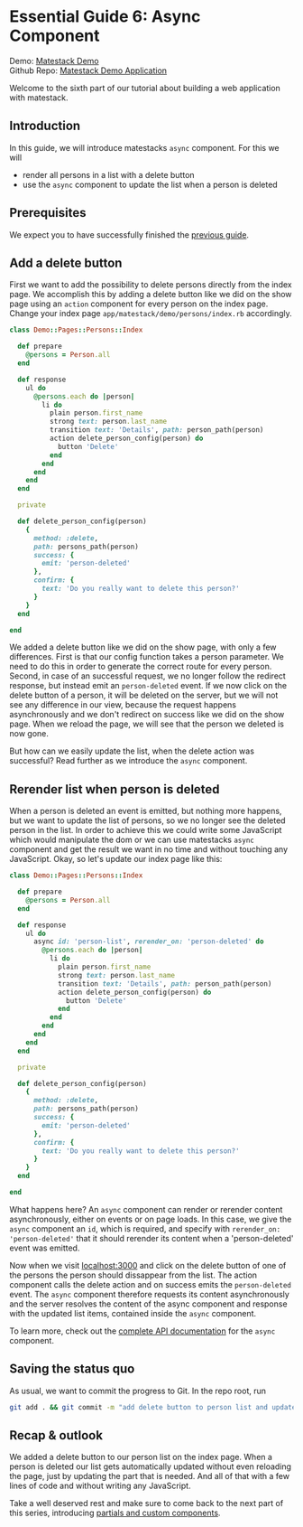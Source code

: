 # Essential Guide 6: Async Component

Demo: [Matestack Demo](https://demo.matestack.io)<br>
Github Repo: [Matestack Demo Application](https://github.com/matestack/matestack-demo-application)

Welcome to the sixth part of our tutorial about building a web application with matestack.

## Introduction

In this guide, we will introduce matestacks `async` component. For this we will 
- render all persons in a list with a delete button
- use the `async` component to update the list when a person is deleted

## Prerequisites

We expect you to have successfully finished the [previous guide](/docs/guides/100-tutorial/05_toggle_component.md).

## Add a delete button

First we want to add the possibility to delete persons directly from the index page. We accomplish this by adding a delete button like we did on the show page using an `action` component for every person on the index page. Change your index page `app/matestack/demo/persons/index.rb` accordingly.

```ruby
class Demo::Pages::Persons::Index

  def prepare
    @persons = Person.all
  end

  def response
    ul do
      @persons.each do |person|
        li do
          plain person.first_name
          strong text: person.last_name
          transition text: 'Details', path: person_path(person)
          action delete_person_config(person) do
            button 'Delete'
          end
        end
      end
    end
  end

  private

  def delete_person_config(person)
    {
      method: :delete,
      path: persons_path(person)
      success: {
        emit: 'person-deleted'
      },
      confirm: {
        text: 'Do you really want to delete this person?'
      }
    }
  end

end
```

We added a delete button like we did on the show page, with only a few differences. First is that our config function takes a person parameter. We need to do this in order to generate the correct route for every person. Second, in case of an successful request, we no longer follow the redirect response, but instead emit an `person-deleted` event. If we now click on the delete button of a person, it will be deleted on the server, but we will not see any difference in our view, because the request happens asynchronously and we don't redirect on success like we did on the show page. When we reload the page, we will see that the person we deleted is now gone.

But how can we easily update the list, when the delete action was successful? Read further as we introduce the `async` component.

## Rerender list when person is deleted

When a person is deleted an event is emitted, but nothing more happens, but we want to update the list of persons, so we no longer see the deleted person in the list. In order to achieve this we could write some JavaScript which would manipulate the dom or we can use matestacks `async` component and get the result we want in no time and without touching any JavaScript. Okay, so let's update our index page like this:

```ruby
class Demo::Pages::Persons::Index

  def prepare
    @persons = Person.all
  end

  def response
    ul do
      async id: 'person-list', rerender_on: 'person-deleted' do
        @persons.each do |person|
          li do
            plain person.first_name
            strong text: person.last_name
            transition text: 'Details', path: person_path(person)
            action delete_person_config(person) do
              button 'Delete'
            end
          end
        end
      end
    end
  end

  private

  def delete_person_config(person)
    {
      method: :delete,
      path: persons_path(person)
      success: {
        emit: 'person-deleted'
      },
      confirm: {
        text: 'Do you really want to delete this person?'
      }
    }
  end

end
```

What happens here? An `async` component can render or rerender content asynchronously, either on events or on page loads. In this case, we give the `async` component an `id`, which is required, and specify with `rerender_on: 'person-deleted'` that it should rerender its content when a 'person-deleted' event was emitted.

Now when we visit [localhost:3000](http://localhost:3000) and click on the delete button of one of the persons the person should dissappear from the list. The action component calls the delete action and on success emits the `person-deleted` event. The `async` component therefore requests its content asynchronously and the server resolves the content of the async component and response with the updated list items, contained inside the `async` component. 

To learn more, check out the [complete API documentation](/docs/api/100-components/async.md) for the `async` component.

## Saving the status quo

As usual, we want to commit the progress to Git. In the repo root, run

```sh
git add . && git commit -m "add delete button to person list and update it dynamically"
```

## Recap & outlook

We added a delete button to our person list on the index page. When a person is deleted our list gets automatically updated without even reloading the page, just by updating the part that is needed. And all of that with a few lines of code and without writing any JavaScript.

Take a well deserved rest and make sure to come back to the next part of this series, introducing [partials and custom components](/docs/guides/100-tutorial/07_partials_and_custom_components.md).
